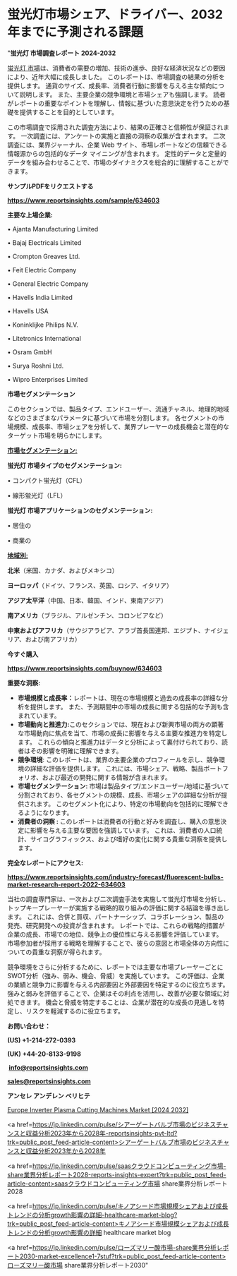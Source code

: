 # 蛍光灯市場シェア、ドライバー、2032年までに予測される課題

"<strong>蛍光灯 市場調査レポート 2024-2032</strong>

<a href=https://www.reportsinsights.com/sample/634603>蛍光灯 市場</a>は、消費者の需要の増加、技術の進歩、良好な経済状況などの要因により、近年大幅に成長しました。 このレポートは、市場調査の結果の分析を提供します。 通貨のサイズ、成長率、消費者行動に影響を与える主な傾向について説明します。 また、主要企業の競争環境と市場シェアも強調します。 読者がレポートの重要なポイントを理解し、情報に基づいた意思決定を行うための基礎を提供することを目的としています。

この市場調査で採用された調査方法により、結果の正確さと信頼性が保証されます。 一次調査には、アンケートの実施と直接の洞察の収集が含まれます。 二次調査には、業界ジャーナル、企業 Web サイト、市場レポートなどの信頼できる情報源からの包括的なデータ マイニングが含まれます。 定性的データと定量的データを組み合わせることで、市場のダイナミクスを総合的に理解することができます。

<strong><b>サンプルPDFをリクエストする</b></strong>

<a href=https://www.reportsinsights.com/sample/634603><strong><u>https://www.reportsinsights.com/sample/634603</u></strong></a>

<strong>主要な上場企業:</strong>

• Ajanta Manufacturing Limited 

• Bajaj Electricals Limited 

• Crompton Greaves Ltd. 

• Feit Electric Company 

• General Electric Company 

• Havells India Limited 

• Havells USA 

• Koninklijke Philips N.V. 

• Litetronics International 

• Osram GmbH 

• Surya Roshni Ltd. 

• Wipro Enterprises Limited

<strong>市場セグメンテーション</strong>

このセクションでは、製品タイプ、エンドユーザー、流通チャネル、地理的地域などのさまざまなパラメータに基づいて市場を分割します。 各セグメントの市場規模、成長率、市場シェアを分析して、業界プレーヤーの成長機会と潜在的なターゲット市場を明らかにします。

<strong><u>市場セグメンテーション</u></strong><strong><u>:</u></strong>

<strong>蛍光灯 市場タイプのセグメンテーション:</strong>

• コンパクト蛍光灯（CFL）

• 線形蛍光灯（LFL）

<strong>蛍光灯 市場アプリケーションのセグメンテーション:</strong>

• 居住の

• 商業の

<strong><u>地域別</u></strong><strong><u>:</u></strong>

<strong>北米</strong>（米国、カナダ、およびメキシコ）

<strong>ヨーロッパ</strong>（ドイツ、フランス、英国、ロシア、イタリア）

<strong>アジア太平洋</strong>（中国、日本、韓国、インド、東南アジア）

<strong>南アメリカ</strong>（ブラジル、アルゼンチン、コロンビアなど）

<strong>中東およびアフリカ</strong>（サウジアラビア、アラブ首長国連邦、エジプト、ナイジェリア、および南アフリカ）

<strong>今すぐ購入</strong>

<a href=https://www.reportsinsights.com/buynow/634603><strong><u>https://www.reportsinsights.com/buynow/634603</u></strong></a>

<strong>重要な洞察:</strong>
<ul>
  <li><strong>市場規模と成長率：</strong>レポートは、現在の市場規模と過去の成長率の詳細な分析を提供します。 また、予測期間中の市場の成長に関する包括的な予測も含まれています。</li>
  <li><strong>市場動向と推進力:</strong>このセクションでは、現在および新興市場の両方の顕著な市場動向に焦点を当て、市場の成長に影響を与える主要な推進力を特定します。 これらの傾向と推進力はデータと分析によって裏付けられており、読者はその影響を明確に理解できます。</li>
  <li><strong>競争環境</strong>: このレポートは、業界の主要企業のプロフィールを示し、競争環境の詳細な評価を提供します。 これには、市場シェア、戦略、製品ポートフォリオ、および最近の開発に関する情報が含まれます。</li>
  <li><strong>市場セグメンテーション: </strong>市場は製品タイプ/エンドユーザー/地域に基づいて分割されており、各セグメントの規模、成長、市場シェアの詳細な分析が提供されます。 このセグメント化により、特定の市場動向を包括的に理解できるようになります。</li>
  <li><strong>消費者の洞察 : </strong>このレポートは消費者の行動と好みを調査し、購入の意思決定に影響を与える主要な要因を強調しています。 これは、消費者の人口統計、サイコグラフィックス、および嗜好の変化に関する貴重な洞察を提供します。</li>
</ul>
<strong>完全なレポートにアクセス:</strong>

<a href=https://www.reportsinsights.com/industry-forecast/fluorescent-bulbs-market-research-report-2022-634603><strong><u><b>https://www.reportsinsights.com/industry-forecast/fluorescent-bulbs-market-research-report-2022-634603</b></u></strong></a>

当社の調査専門家は、一次および二次調査手法を実施して蛍光灯市場を分析し、トップキープレーヤーが実施する戦略的取り組みの評価に関する結論を導き出します。 これには、合併と買収、パートナーシップ、コラボレーション、製品の発売、研究開発への投資が含まれます。 レポートでは、これらの戦略的措置が企業の成長、市場での地位、競争上の優位性に与える影響を評価しています。 市場参加者が採用する戦略を理解することで、彼らの意図と市場全体の方向性についての貴重な洞察が得られます。

競争環境をさらに分析するために、レポートでは主要な市場プレーヤーごとにSWOT分析（強み、弱み、機会、脅威）を実施しています。 この評価は、企業の業績と競争力に影響を与える内部要因と外部要因を特定するのに役立ちます。 強みと弱みを評価することで、企業はその利点を活用し、改善が必要な領域に対処できます。 機会と脅威を特定することは、企業が潜在的な成長の見通しを特定し、リスクを軽減するのに役立ちます。

<strong>お問い合わせ：</strong>

<strong>(US) +1-214-272-0393</strong>

<strong>(UK) +44-20-8133-9198</strong>

<strong> </strong><a href=info@reportsinsights.com><strong><u>info@reportsinsights.com</u></strong></a>

<a href=sales@reportsinsights.com><strong><u>sales@reportsinsights.com</u></strong></a>

<strong>アンセレ アンデレン ベリヒテ</strong>

<a href=https://www.linkedin.com/pulse/europe-inverter-plasma-cutting-machines-markets-hwouf/>Europe Inverter Plasma Cutting Machines Market [2024 2032]</a>

<a href=https://jp.linkedin.com/pulse/シアーゲートバルブ市場のビジネスチャンスと収益分析2023年から2028年-reportsinsights-pvt-ltd?trk=public_post_feed-article-content>シアーゲートバルブ市場のビジネスチャンスと収益分析2023年から2028年</a>

<a href=https://jp.linkedin.com/pulse/saasクラウドコンピューティング市場-share業界分析レポート2028-reports-insights-expert?trk=public_post_feed-article-content>saasクラウドコンピューティング市場 share業界分析レポート2028</a>

<a href=https://jp.linkedin.com/pulse/キノアシード市場規模シェアおよび成長トレンドの分析growth影響の詳細-healthcare-market-blog?trk=public_post_feed-article-content>キノアシード市場規模シェアおよび成長トレンドの分析growth影響の詳細 healthcare market blog</a>

<a href=https://jp.linkedin.com/pulse/ローズマリー酸市場-share業界分析レポート2030-market-excellence1-7stuf?trk=public_post_feed-article-content>ローズマリー酸市場 share業界分析レポート2030</a>"
